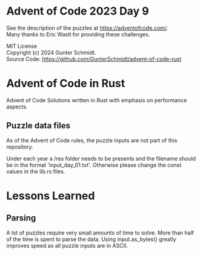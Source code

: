# Advent of Code 2023 Day 9

See the description of the puzzles at <https://adventofcode.com/>.\
Many thanks to Eric Wastl for providing these challenges.

MIT License\
Copyright (c) 2024 Gunter Schmidt.\
Source Code: <https://github.com/GunterSchmidt/advent-of-code-rust>

# Advent of Code in Rust
Advent of Code Solutions written in Rust with emphasis on performance aspects.

## Puzzle data files
As of the Advent of Code rules, the puzzle inputs are not part of this repository.

Under each year a /res folder needs to be presents and the filename should be 
in the format 'input_day_01.txt'. 
Otherwise please change the const values in the lib.rs files.

# Lessons Learned

## Parsing
A lot of puzzles require very small amounts of time to solve. More than half of the time is spent
to parse the data. Using input.as_bytes() greatly improves speed as all puzzle inputs are in ASCII.


